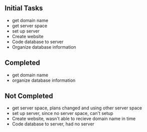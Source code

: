 ## Initial Tasks
- get domain name
- get server space
- set up server
- Create website
- Code database to server
- Organize database information

## Completed
- get domain name
- organize database information

## Not Completed
- get server space, plans changed and using other server space
- set up server, since no server space, can't setup
- Create website, wasn't able to recieve domain name in time
- Code database to server, had no server
